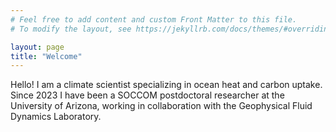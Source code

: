 ```yaml
---
# Feel free to add content and custom Front Matter to this file.
# To modify the layout, see https://jekyllrb.com/docs/themes/#overriding-theme-defaults

layout: page
title: "Welcome"
---
```


Hello! I am a climate scientist specializing in ocean heat and carbon uptake. Since 2023 I have been a SOCCOM postdoctoral researcher at the University of Arizona, working in collaboration with the Geophysical Fluid Dynamics Laboratory.
